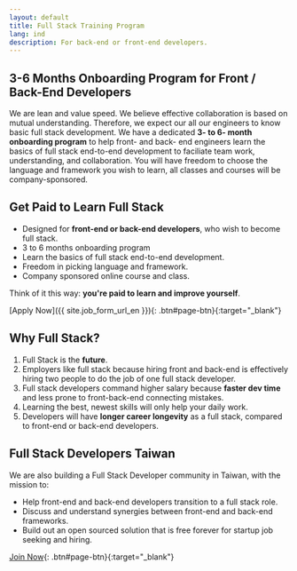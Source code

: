 ```yaml
---
layout: default
title: Full Stack Training Program
lang: ind
description: For back-end or front-end developers.
---
```




## 3-6 Months Onboarding Program for Front / Back-End Developers

We are lean and value speed. We believe effective collaboration is based on mutual understanding. Therefore, we expect our all our engineers to know basic full stack development. We have a dedicated **3- to 6- month onboarding program** to help front- and back- end engineers learn the basics of full stack end-to-end development to faciliate team work, understanding, and collaboration. You will have freedom to choose the language and framework you wish to learn, all classes and courses will be company-sponsored.

## Get Paid to Learn Full Stack

* Designed for **front-end or back-end developers**, who wish to become full stack.
* 3 to 6 months onboarding program
* Learn the basics of full stack end-to-end development.
* Freedom in picking language and framework.
* Company sponsored online course and class.

Think of it this way: **you're paid to learn and improve yourself**.

[Apply Now]({{ site.job_form_url_en }}){: .btn#page-btn}{:target="_blank"}

## Why Full Stack?

1. Full Stack is the **future**.
1. Employers like full stack because hiring front and back-end is effectively hiring two people to do the job of one full stack developer.
1. Full stack developers command higher salary because **faster dev time** and less prone to front-back-end connecting mistakes.
1. Learning the best, newest skills will only help your daily work.
1. Developers will have **longer career longevity** as a full stack, compared to front-end or back-end developers.

## Full Stack Developers Taiwan

We are also building a Full Stack Developer community in Taiwan, with the mission to:

* Help front-end and back-end developers transition to a full stack role.
* Discuss and understand synergies between front-end and back-end frameworks.
* Build out an open sourced solution that is free forever for startup job seeking and hiring.

[Join Now](https://stacktw.github.io/){: .btn#page-btn}{:target="_blank"}

<br>